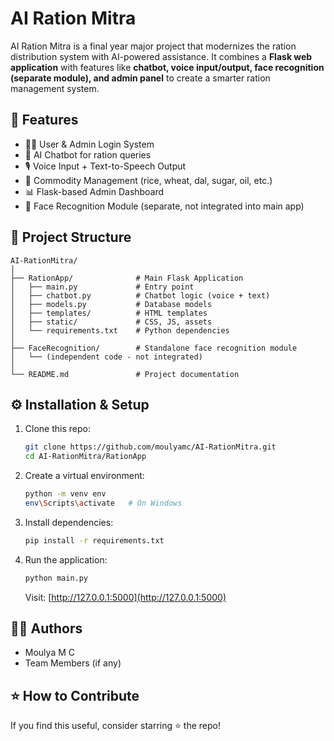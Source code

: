 # AI Ration Mitra

AI Ration Mitra is a final year major project that modernizes the ration distribution system with AI-powered assistance. It combines a **Flask web application** with features like **chatbot, voice input/output, face recognition (separate module), and admin panel** to create a smarter ration management system.

## 🚀 Features
- 🧑‍💻 User & Admin Login System  
- 🤖 AI Chatbot for ration queries  
- 🎙️ Voice Input + Text-to-Speech Output  
- 🛒 Commodity Management (rice, wheat, dal, sugar, oil, etc.)  
- 📊 Flask-based Admin Dashboard  
- 👤 Face Recognition Module (separate, not integrated into main app)  

## 📂 Project Structure
```
AI-RationMitra/
│
├── RationApp/              # Main Flask Application
│   ├── main.py             # Entry point
│   ├── chatbot.py          # Chatbot logic (voice + text)
│   ├── models.py           # Database models
│   ├── templates/          # HTML templates
│   ├── static/             # CSS, JS, assets
│   └── requirements.txt    # Python dependencies
│
├── FaceRecognition/        # Standalone face recognition module
│   └── (independent code - not integrated)
│
└── README.md               # Project documentation
```

## ⚙️ Installation & Setup
1. Clone this repo:  
   ```bash
   git clone https://github.com/moulyamc/AI-RationMitra.git
   cd AI-RationMitra/RationApp
   ```  
2. Create a virtual environment:  
   ```bash
   python -m venv env
   env\Scripts\activate   # On Windows
   ```  
3. Install dependencies:  
   ```bash
   pip install -r requirements.txt
   ```  
4. Run the application:  
   ```bash
   python main.py
   ```  
   Visit: [http://127.0.0.1:5000](http://127.0.0.1:5000)   

## 👨‍💻 Authors
- Moulya M C  
- Team Members (if any)  

## ⭐ How to Contribute
If you find this useful, consider starring ⭐ the repo!

